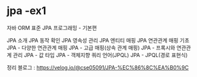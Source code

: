 # jpa -ex1
자바 ORM 표준 JPA 프로그래밍 - 기본편

JPA 소개
JPA 동작 확인
JPA 영속성 관리
JPA 엔티티 매핑
JPA 연관관계 매핑 기초
JPA - 다양한 연관관계 매핑
JPA - 고급 매핑(상속 관계 매핑)
JPA - 프록시와 연관관계 관리
JPA - 값 타입
JPA - 객체지향 쿼리 언어(JPQL)
JPA - JPQL(경로 표현식)

정리 블로그 : https://velog.io/@cse05091/JPA-%EC%86%8C%EA%B0%9C
